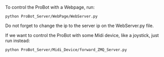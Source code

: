 To control the ProBot with a Webpage, run:

    python ProBot_Server/WebPage/WebServer.py 

Do not forget to change the ip to the server ip on the WebServer.py file.

If we want to control the ProBot with some Midi device, like a joystick, just run instead:

    python ProBot_Server/Midi_Device/forward_ZMQ_Server.py
